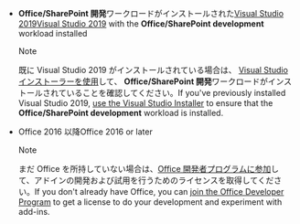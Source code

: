 - <span data-ttu-id="7744c-101">**Office/SharePoint 開発**ワークロードがインストールされた[Visual Studio 2019](https://www.visualstudio.com/vs/)</span><span class="sxs-lookup"><span data-stu-id="7744c-101">[Visual Studio 2019](https://www.visualstudio.com/vs/) with the **Office/SharePoint development** workload installed</span></span>

    > [!NOTE]
    > <span data-ttu-id="7744c-102">既に Visual Studio 2019 がインストールされている場合は、 [Visual Studio インストーラーを使用](/visualstudio/install/modify-visual-studio)して、 **Office/SharePoint 開発**ワークロードがインストールされていることを確認してください。</span><span class="sxs-lookup"><span data-stu-id="7744c-102">If you've previously installed Visual Studio 2019, [use the Visual Studio Installer](/visualstudio/install/modify-visual-studio) to ensure that the **Office/SharePoint development** workload is installed.</span></span> 

- <span data-ttu-id="7744c-103">Office 2016 以降</span><span class="sxs-lookup"><span data-stu-id="7744c-103">Office 2016 or later</span></span>

    > [!NOTE]
    > <span data-ttu-id="7744c-104">まだ Office を所持していない場合は、[Office 開発者プログラムに参加](https://developer.microsoft.com/office/dev-program)して、アドインの開発および試用を行うためのライセンスを取得してください。</span><span class="sxs-lookup"><span data-stu-id="7744c-104">If you don't already have Office, you can [join the Office Developer Program](https://developer.microsoft.com/office/dev-program) to get a license to do your development and experiment with add-ins.</span></span>
